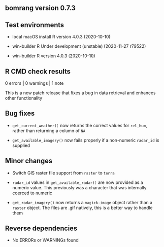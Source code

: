 ## bomrang version 0.7.3

## Test environments

- local macOS install R version 4.0.3 (2020-10-10)

- win-builder R Under development (unstable) (2020-11-27 r79522)

- win-builder R version  4.0.3 (2020-10-10)

## R CMD check results

0 errors | 0 warnings | 1 note

This is a new patch release that fixes a bug in data retrieval and enhances other functionality

## Bug fixes

* `get_current_weather()` now returns the correct values for `rel_hum`, rather than returning a column of `NA`

* `get_available_imagery()` now fails properly if a non-numeric `radar_id` is supplied

## Minor changes

* Switch GIS raster file support from `raster` to `terra`

* `radar_id` values in `get_available_radar()` are now provided as a numeric value.
This previously was a character that was internally coerced to numeric

* `get_radar_imagery()` now returns a `magick-image` object rather than a `raster` object.
The files are .gif natively, this is a better way to handle them

## Reverse dependencies

* No ERRORs or WARNINGs found
